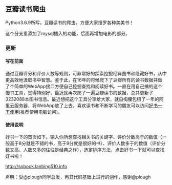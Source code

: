 ## 豆瓣读书爬虫

Python3.6.9所写，豆瓣读书的爬虫，方便大家搜罗各种美美书！

这个分支里添加了mysql插入的功能，后面再增加电影的部分。




### 更新

#### 写在前面

通过豆瓣评分和评价人数等规则，可非常好的探索挖掘经典图书和隐藏好书，从中更高效地汲取书中智慧。鉴于此，在16年的时候爬下了豆瓣所有的读书数据并做了个简单的WebApp接口方便自己挖掘查找和阅读好书。一直在用自己搞的这个搜书工具，觉得特别好，最近就再次爬了一遍豆瓣读书的数据，总共更新了3232088本图书信息。最近想把这个工具分享给大家，就自掏腰包租了一年的阿里云服务器，将WebApp放了上去，喜欢读书和不断学习的朋友可以访问[好书一下](http://sobook.lanbing510.info)使用(推荐使用电脑访问)。


#### 使用说明

好书一下的首页如下。输入你所想查找相关书的关键字、评价分数高于的数值（一般高于8分就是不错的书，高于9分就是很好的书）、评价人数多于的数值（评价分数又高、人数又多的往往是经典之作），选定排序方法，点击好书一下就可以查找好书啦！

http://sobook.lanbing510.info

声明：受@plough同学启发，再其代码基础上进行的创作，感谢@plough




